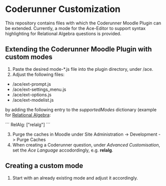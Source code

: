 # Coderunner Customization
This repository contains files with which the Coderunner Moodle Plugin can be extended.
Currently, a mode for the Ace-Editor to support syntax highlighting for Relational Algebra questions is provided.

## Extending the Coderunner Moodle Plugin with custom modes

1. Paste the desired mode-*.js file into the plugin directory, under /ace.
2. Adjust the following files:
- /ace/ext-prompt.js
- /ace/ext-settings_menu.js
- /ace/ext-options.js
- /ace/ext-modelist.js

by adding the following entry to the *supportedModes* dictionary (example for [Relational Algebra](./mode-relalg.js):

´´´
RelAlg: ["relalg"]
´´´

3. Purge the caches in Moodle under Site Administration -> Development -> Purge Caches
4. When creating a Coderunner question, under *Advanced Customisation*, set the *Ace Language* accodordingly, e.g. **relalg**.


## Creating a custom mode

1. Start with an already existing mode and adjust it accordingly.

